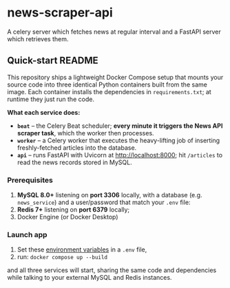 # news-scraper-api
A celery server which fetches news at regular interval and a FastAPI server which retrieves them.

## Quick-start README

This repository ships a lightweight Docker Compose setup that mounts your source code into three identical Python containers built from the same image. Each container installs the dependencies in `requirements.txt`; at runtime they just run the code.

**What each service does:**

* **`beat`** – the Celery Beat scheduler; **every minute it triggers the News API scraper task**, which the worker then processes.
* **`worker`** – a Celery worker that executes the heavy-lifting job of inserting freshly-fetched articles into the database.
* **`api`** – runs FastAPI with Uvicorn at [http://localhost:8000](http://localhost:8000); hit `/articles` to read the news records stored in MySQL.

### Prerequisites

1. **MySQL 8.0+** listening on **port 3306** locally, with a database (e.g. `news_service`) and a user/password that match your `.env` file:
2. **Redis 7+** listening on **port 6379** locally;
3. Docker Engine (or Docker Desktop)

### Launch app

1. Set these [environment variables](sample.env) in a `.env` file, 
2. run: `docker compose up --build`

and all three services will start, sharing the same code and dependencies while talking to your external MySQL and Redis instances.
